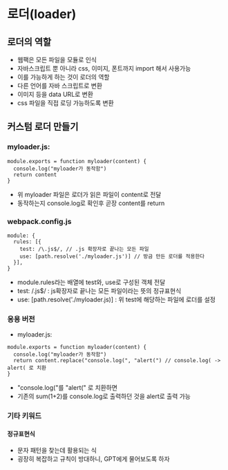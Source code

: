 # 로더(loader)

## 로더의 역할
- 웹팩은 모든 파일을 모듈로 인식
- 자바스크립트 뿐 아니라 css, 이미지, 폰트까지 import 해서 사용가능
- 이를 가능하게 하는 것이 로더의 역할
- 다른 언어를 자바 스크립트로 변환
- 이미지 등을 data URL로 변환
- css 파일을 직접 로딩 가능하도록 변환

## 커스텀 로더 만들기

### myloader.js:
```
module.exports = function myloader(content) {
  console.log("myloader가 동작함")
  return content
}
```
- 위 myloader 파일은 로더가 읽은 파일이 content로 전달
- 동작하는지 console.log로 확인후 곧장 content를 return

### webpack.config.js
```
module: {
  rules: [{
    test: /\.js$/, // .js 확장자로 끝나는 모든 파일
    use: [path.resolve('./myloader.js')] // 방금 만든 로더를 적용한다
  }],
}

```
- module.rules라는 배열에 test와, use로 구성된 객체 전달
- test: /\.js$/ : js확장자로 끝나는 모든 파일이라는 뜻의 정규표현식
- use: [path.resolve('./myloader.js)] : 위 test에 해당하는 파일에 로더를 설정

### 응용 버전
- myloader.js:
```
module.exports = function myloader(content) {
  console.log("myloader가 동작함")
  return content.replace("console.log(", "alert(") // console.log( -> alert( 로 치환
}
```
- "console.log("를 "alert(" 로 치환하면
- 기존의 sum(1+2)를 console.log로 출력하던 것을 alert로 출력 가능

### 기타 키워드
#### 정규표현식
- 문자 패턴을 찾는데 활용되는 식
- 굉장히 복잡하고 규칙이 방대하니, GPT에게 물어보도록 하자
